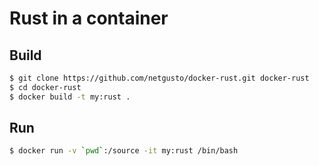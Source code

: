 # Rust in a container

## Build

```bash
$ git clone https://github.com/netgusto/docker-rust.git docker-rust
$ cd docker-rust
$ docker build -t my:rust .
```

## Run

```bash 
$ docker run -v `pwd`:/source -it my:rust /bin/bash
```

